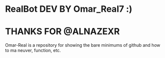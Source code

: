 # RealBot DEV BY Omar_Real7 :)

# THANKS FOR @ALNAZEXR 

Omar-Real is a repository for showing the bare minimums of github and how to ma neuver, function, etc.
